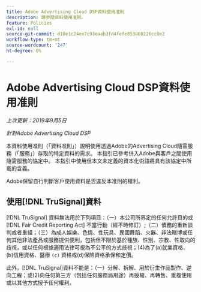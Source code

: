 ```yaml
---
title: Adobe Advertising Cloud DSP資料使用准則
description: 請參閱資料使用准則。
feature: Policies
exl-id: null
source-git-commit: d10e1c24ee7c93eaab3fd4fefe853860226cc8e2
workflow-type: tm+mt
source-wordcount: '247'
ht-degree: 0%

---
```


# Adobe Advertising Cloud DSP資料使用准則

*上次更新：2019年9月5日*

*針對Adobe Advertising Cloud DSP*

本資料使用准則（「資料准則」）說明使用透過Adobe的Advertising Cloud隨需服務（「服務」）存取的特定資料的需求。 本指引已參考併入Adobe與客戶之間使用隨需服務的協定中。 本指引中使用但本文未定義的資本化術語將具有該協定中所載的含義。

Adobe保留自行判斷客戶使用資料是否違反本准則的權利。

## 使用[!DNL TruSignal]資料

[!DNL TruSignal] 資料無法用於下列項目：（一）本公司所界定的任何允許目的或 [!DNL Fair Credit Reporting Act] 不當行動（經不時修訂）;（二）債務的重新談判或者重組；（三）為成人娛樂、色情、性玩具、異國舞蹈、火器、非法賭博或任何其他非法產品或服務提供便利，包括但不限於基於種族、性別、宗教、性取向的歧視，或以任何根據適用法律可視為不公平的方式歧視；(4)為了(a)就業資格、(b)信用資格、醫療 `(c)` 資格或(d)保險資格承保和定價。<!-- I used backticks in the previous sentence to prevent ( c ) from displaying as a copyright symbol. I think the OS does that. Using HTML code for the parentheses doesn't prevent it. -->

此外，[!DNL TruSignal]資料不能是：（一）分解、拆解、用於衍生作品製作、逆向工程；或(2)向任何第三方（包括任何服務局用途）再授權、再轉售、重複使用或以其他方式授予任何權利。
